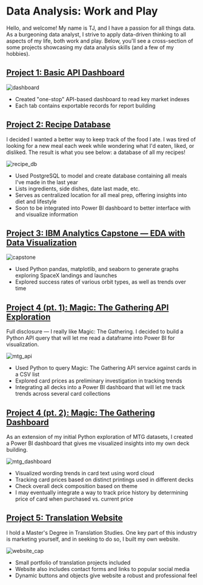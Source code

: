 # Data Analysis: Work and Play

Hello, and welcome! My name is TJ, and I have a passion for all things data. As a burgeoning data analyst, I strive to apply data-driven thinking to all aspects of my life, both work and play. Below, you'll see a cross-section of some projects showcasing my data analysis skills (and a few of my hobbies).

## [Project 1: Basic API Dashboard](https://github.com/twissick/portfolio/blob/main/index_dashboard.xlsm)

![dashboard](https://user-images.githubusercontent.com/94941359/230518289-05d9f005-51d8-4f23-95e8-24edd095775a.png)

* Created "one-stop" API-based dashboard to read key market indexes
* Each tab contains exportable records for report building



## [Project 2: Recipe Database](https://github.com/twissick/portfolio/blob/main/recipe_db.sql)

I decided I wanted a better way to keep track of the food I ate. I was tired of looking for a new meal each week while wondering what I'd eaten, liked, or disliked. The result is what you see below: a database of all my recipes!

![recipe_db](https://user-images.githubusercontent.com/94941359/230518625-28d23e2a-5c78-466a-82ba-26b1eef9c87d.png)

* Used PostgreSQL to model and create database containing all meals I've made in the last year
* Lists ingredients, side dishes, date last made, etc.
* Serves as centralized location for all meal prep, offering insights into diet and lifestyle
* Soon to be integrated into Power BI dashboard to better interface with and visualize information



## [Project 3: IBM Analytics Capstone — EDA with Data Visualization](https://github.com/twissick/portfolio/blob/main/EDA%20with%20Data%20Visualization.ipynb)

![capstone](https://user-images.githubusercontent.com/94941359/230519341-d98b92c7-8b79-47f4-ba26-110fd73e338f.png)

* Used Python pandas, matplotlib, and seaborn to generate graphs exploring SpaceX landings and launches
* Explored success rates of various orbit types, as well as trends over time

## [Project 4 (pt. 1): Magic: The Gathering API Exploration](https://github.com/twissick/portfolio/blob/main/MTG_API_Investigation.ipynb)

Full disclosure — I really like Magic: The Gathering. I decided to build a Python API query that will let me read a dataframe into Power BI for visualization.

![mtg_api](https://user-images.githubusercontent.com/94941359/231886464-6e9954fa-ad4c-4024-b9e9-0ea781ef5cbb.png)

* Used Python to query Magic: The Gathering API service against cards in a CSV list
* Explored card prices as preliminary investigation in tracking trends
* Integrating all decks into a Power BI dashboard that will let me track trends across several card collections

## [Project 4 (pt. 2): Magic: The Gathering Dashboard](https://github.com/twissick/portfolio/blob/main/mtg_dashboard.pbix)

As an extension of my initial Python exploration of MTG datasets, I created a Power BI dashboard that gives me visualized insights into my own deck building.

![mtg_dashboard](https://user-images.githubusercontent.com/94941359/232255847-116ab435-d3de-4e46-901f-0270f411ce18.png)

* Visualized wording trends in card text using word cloud
* Tracking card prices based on distinct printings used in different decks
* Check overall deck composition based on theme
* I may eventually integrate a way to track price history by determining price of card when purchased vs. current price

## [Project 5: Translation Website](https://github.com/twissick/portfolio/blob/main/Website/homepage.html)

I hold a Master's Degree in Translation Studies. One key part of this industry is marketing yourself, and in seeking to do so, I built my own website.

![website_cap](https://user-images.githubusercontent.com/94941359/231890450-8f77bf81-de88-4b90-a1e0-683b3c02eae3.png)

* Small portfolio of translation projects included
* Website also includes contact forms and links to popular social media
* Dynamic buttons and objects give website a robust and professional feel

